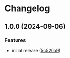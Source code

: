 # Changelog

## 1.0.0 (2024-09-06)


### Features

* initial release ([5c520b9](https://github.com/thislooksfun/anti-ai-robots/commit/5c520b97716decf5eecbc057e5294d2f2ed9118f))
